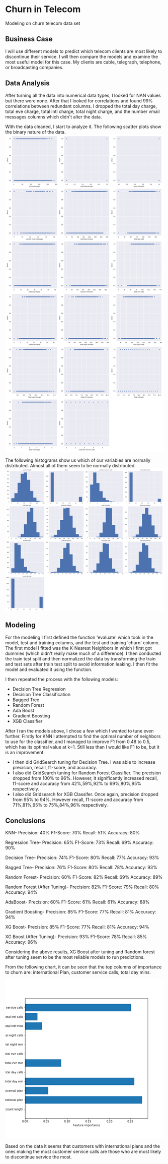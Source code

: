 # Churn in Telecom
 
Modeling on churn telecom data set
 
## Business Case
 
I will use different models to predict which telecom clients are most likely to discontinue their service. I will then compare the models and examine the most useful model for this case. My clients are cable, telegraph, telephone, or broadcasting companies. 
 
## Data Analysis
 
After turning all the data into numerical data types, I looked for NAN values but there were none. After that I looked for correlations and found 99% correlations between redundant columns. I dropped the total day charge, total eve charge, total intl charge, total night charge, and the number vmail messages columns which didn't alter the data. 
 
With the data cleaned, I start to analyze it. The following scatter plots show the binary nature of the data.
![scatterplots](/figures/scatter-plots.png)
 
The following histograms show us which of our variables are normally distributed. Almost all of them seem to be normally distributed. 
![histograms](/figures/histogram-plots.png)
 
## Modeling
 
For the modeling I first defined the function 'evaluate' which took in the model, test and training columns, and the test and training 'churn' column. The first model I fitted was the K-Nearest Neighbors in which I first got dummies (which didn't really make much of a difference). I then conducted the train test split and then normalized the data by transforming the train and test sets after train test split to avoid information leaking. I then fit the model and evaluated it using the function.
 
I then repeated the process with the following models:
- Decision Tree Regression
- Decision Tree Classification
- Bagged Tree
- Random Forest
- Ada Boost
- Gradient Boosting
- XGB Classifier 
 
After I ran the models above, I chose a few which I wanted to tune even further. Firstly for KNN I attempted to find the optimal number of neighbors to use for the classifier, and I managed to improve F1 from 0.48 to 0.5, which has its optimal value at k=1. Still less than I would like F1 to be, but it is an improvement.
- I then did GridSearch tuning for Decision Tree. I was able to increase precision, recall, f1-score, and accuracy.
- I also did GridSearch tuning for Random Forest Classifier. The precision dropped from 100% to 96%. However, it significantly increased recall, f1-score and accuracy from 42%,59%,92% to 69%,80%,95% respectively. 
- I also did Gridsearch for XGB Classifer. Once again, precision dropped from 95% to 94%. However recall, f1-score and accuracy from 71%,81%,95% to 75%,84%,96% respectively.
 
## Conclusions
 
KNN-
Precision: 40%
F1-Score: 70%
Recall: 51%
Accuracy: 80%
 
Regression Tree-
Precision: 65%
F1-Score: 73%
Recall: 69%
Accuracy: 90%
 
Decision Tree-
Precision: 74%
F1-Score: 80%
Recall: 77%
Accuracy: 93%
 
Bagged Tree-
Precision: 76%
F1-Score: 80%
Recall: 78%
Accuracy: 93%
 
Random Forest-
Precision: 60%
F1-Score: 82%
Recall: 69%
Accuracy: 89%
 
Random Forest (After Tuning)-
Precision: 82%
F1-Score: 79%
Recall: 80%
Accuracy: 94%
 
AdaBoost-
Precision: 60%
F1-Score: 61%
Recall: 61%
Accuracy: 88%
 
Gradient Boosting-
Precision: 85%
F1-Score: 77%
Recall: 81%
Accuracy: 94%
 
XG Boost-
Precision: 85%
F1-Score: 77%
Recall: 81%
Accuracy: 94%
 
XG Boost (After Tuning)-
Precision: 93%
F1-Score: 78%
Recall: 85%
Accuracy: 96%
 
Considering the above results, XG Boost after tuning and Random forest after tuning seem to be the most reliable models to run predictions. 
 
From the following chart, it can be seen that the top columns of importance to churn are: international Plan, customer service calls, total day mins.

![feature-imp-tree_clf](/figures/feature-imp-tree_clf.png)
 
Based on the data it seems that customers with international plans and the ones making the most customer service calls are those who are most likely to discontinue service the most. 
